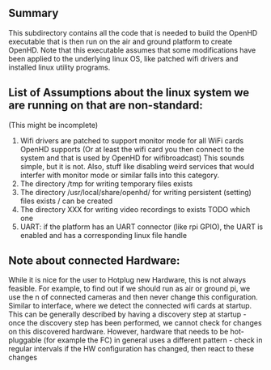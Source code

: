 ## Summary

This subdirectory contains all the code that is needed to build the OpenHD executable
that is then run on the air and ground platform to create OpenHD.
Note that this executable assumes that some modifications have been applied to the underlying linux OS,
like patched wifi drivers and installed linux utility programs.

## List of Assumptions about the linux system we are running on that are non-standard:
(This might be incomplete)
1) Wifi drivers are patched to support monitor mode for all WiFi cards OpenHD supports
(Or at least the wifi card you then connect to the system and that is used by OpenHD for wifibroadcast)
This sounds simple, but it is not. Also, stuff like disabling weird services that would interfer with monitor
mode or similar falls into this category.
2) The directory /tmp for writing temporary files exists
3) The directory /usr/local/share/openhd/ for writing persistent (setting) files exists / can be created 
4) The directory XXX for writing video recordings to exists TODO which one
5) UART: if the platform has an UART connector (like rpi GPIO), the UART is enabled and has a corresponding linux file handle


## Note about connected Hardware:
While it is nice for the user to Hotplug new Hardware, this is not always feasible. For example,
to find out if we should run as air or ground pi, we use the n of connected cameras and then never
change this configuration. Similar to interface, where we detect the connected wifi cards at startup.
This can be generally described by having a discovery step at startup - once the discovery step has
been performed, we cannot check for changes on this discovered hardware. However, hardware that needs
to be hot-pluggable (for example the FC) in general uses a different pattern - check in regular
intervals if the HW configuration has changed, then react to these changes

